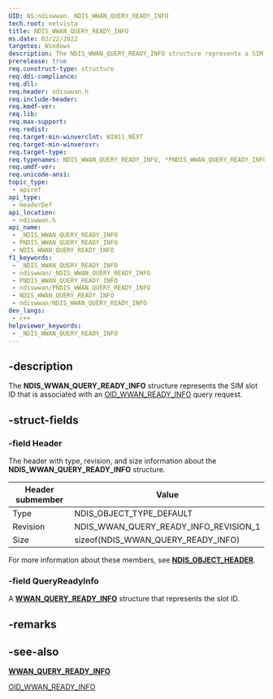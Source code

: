 ```yaml
---
UID: NS:ndiswwan._NDIS_WWAN_QUERY_READY_INFO
tech.root: netvista
title: NDIS_WWAN_QUERY_READY_INFO
ms.date: 02/22/2022
targetos: Windows
description: The NDIS_WWAN_QUERY_READY_INFO structure represents a SIM slot ID for OID_WWAN_READY_INFO query requests.
prerelease: true
req.construct-type: structure
req.ddi-compliance: 
req.dll: 
req.header: ndiswwan.h
req.include-header: 
req.kmdf-ver: 
req.lib: 
req.max-support: 
req.redist: 
req.target-min-winverclnt: WIN11_NEXT
req.target-min-winversvr: 
req.target-type: 
req.typenames: NDIS_WWAN_QUERY_READY_INFO, *PNDIS_WWAN_QUERY_READY_INFO
req.umdf-ver: 
req.unicode-ansi: 
topic_type:
 - apiref
api_type:
 - HeaderDef
api_location:
 - ndiswwan.h
api_name:
 - _NDIS_WWAN_QUERY_READY_INFO
 - PNDIS_WWAN_QUERY_READY_INFO
 - NDIS_WWAN_QUERY_READY_INFO
f1_keywords:
 - _NDIS_WWAN_QUERY_READY_INFO
 - ndiswwan/_NDIS_WWAN_QUERY_READY_INFO
 - PNDIS_WWAN_QUERY_READY_INFO
 - ndiswwan/PNDIS_WWAN_QUERY_READY_INFO
 - NDIS_WWAN_QUERY_READY_INFO
 - ndiswwan/NDIS_WWAN_QUERY_READY_INFO
dev_langs:
 - c++
helpviewer_keywords:
 - _NDIS_WWAN_QUERY_READY_INFO
---
```


## -description

The **NDIS_WWAN_QUERY_READY_INFO** structure represents the SIM slot ID that is associated with an [OID_WWAN_READY_INFO](/windows-hardware/drivers/network/oid-wwan-ready-info) query request.

## -struct-fields

### -field Header

The header with type, revision, and size information about the **NDIS_WWAN_QUERY_READY_INFO** structure. 

|Header submember|Value|
|---|---|
|Type|NDIS_OBJECT_TYPE_DEFAULT|
|Revision|NDIS_WWAN_QUERY_READY_INFO_REVISION_1|
|Size|sizeof(NDIS_WWAN_QUERY_READY_INFO)|

For more information about these members, see [**NDIS_OBJECT_HEADER**](../objectheader/ns-objectheader-ndis_object_header.md).

### -field QueryReadyInfo

A [**WWAN_QUERY_READY_INFO**](../wwan/ns-wwan-wwan_query_ready_info.md) structure that represents the slot ID.

## -remarks

## -see-also

[**WWAN_QUERY_READY_INFO**](../wwan/ns-wwan-wwan_query_ready_info.md)

[OID_WWAN_READY_INFO](/windows-hardware/drivers/network/oid-wwan-ready-info)